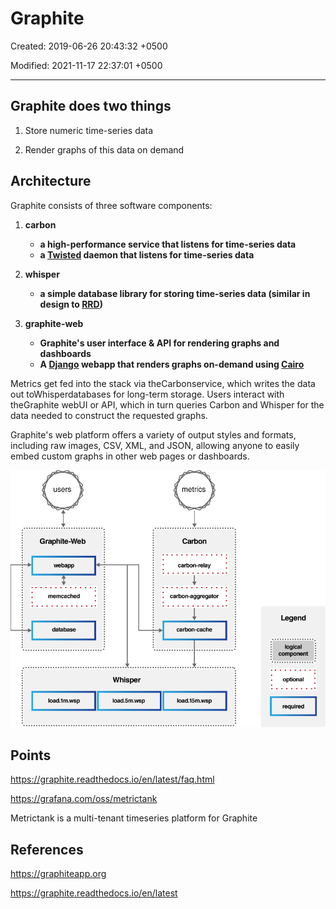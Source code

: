 # Graphite

Created: 2019-06-26 20:43:32 +0500

Modified: 2021-11-17 22:37:01 +0500

---

## Graphite does two things

1. Store numeric time-series data

2. Render graphs of this data on demand

## Architecture

Graphite consists of three software components:

1. **carbon**
    - **a high-performance service that listens for time-series data**
    - **a [Twisted](http://www.twistedmatrix.com/) daemon that listens for time-series data**

2. **whisper**
    - **a simple database library for storing time-series data (similar in design to [RRD](http://oss.oetiker.ch/rrdtool/))**

3. **graphite-web**
    - **Graphite's user interface & API for rendering graphs and dashboards**
    - **A [Django](http://www.djangoproject.com/) webapp that renders graphs on-demand using [Cairo](http://www.cairographics.org/)**

Metrics get fed into the stack via theCarbonservice, which writes the data out toWhisperdatabases for long-term storage. Users interact with theGraphite webUI or API, which in turn queries Carbon and Whisper for the data needed to construct the requested graphs.

Graphite's web platform offers a variety of output styles and formats, including raw images, CSV, XML, and JSON, allowing anyone to easily embed custom graphs in other web pages or dashboards.

![users Graphite-Web webam) memcached database load.lm.wsp Whisper load. 5m.wsp metrics Carbon carbon-relay carbon-aggregator load.15m.wsp Legend logical component optional required ](../../media/DevOps-Monitoring-Graphite-image1.png)

## Points

<https://graphite.readthedocs.io/en/latest/faq.html>

<https://grafana.com/oss/metrictank>

Metrictank is a multi-tenant timeseries platform for Graphite

## References

<https://graphiteapp.org>

<https://graphite.readthedocs.io/en/latest>
